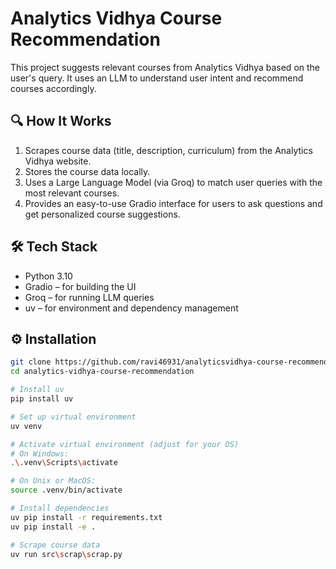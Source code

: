 # Analytics Vidhya Course Recommendation
This project suggests relevant courses from Analytics Vidhya based on the user's query. It uses an LLM to understand user intent and recommend courses accordingly.

## 🔍 How It Works

1. Scrapes course data (title, description, curriculum) from the Analytics Vidhya website.
2. Stores the course data locally.
3. Uses a Large Language Model (via Groq) to match user queries with the most relevant courses.
4. Provides an easy-to-use Gradio interface for users to ask questions and get personalized course suggestions.

## 🛠 Tech Stack

- Python 3.10
- Gradio – for building the UI
- Groq – for running LLM queries
- uv – for environment and dependency management

## ⚙️ Installation

```bash
git clone https://github.com/ravi46931/analyticsvidhya-course-recommender.git
cd analytics-vidhya-course-recommendation

# Install uv
pip install uv

# Set up virtual environment
uv venv

# Activate virtual environment (adjust for your OS)
# On Windows:
.\.venv\Scripts\activate

# On Unix or MacOS:
source .venv/bin/activate

# Install dependencies
uv pip install -r requirements.txt
uv pip install -e .

# Scrape course data
uv run src\scrap\scrap.py
```